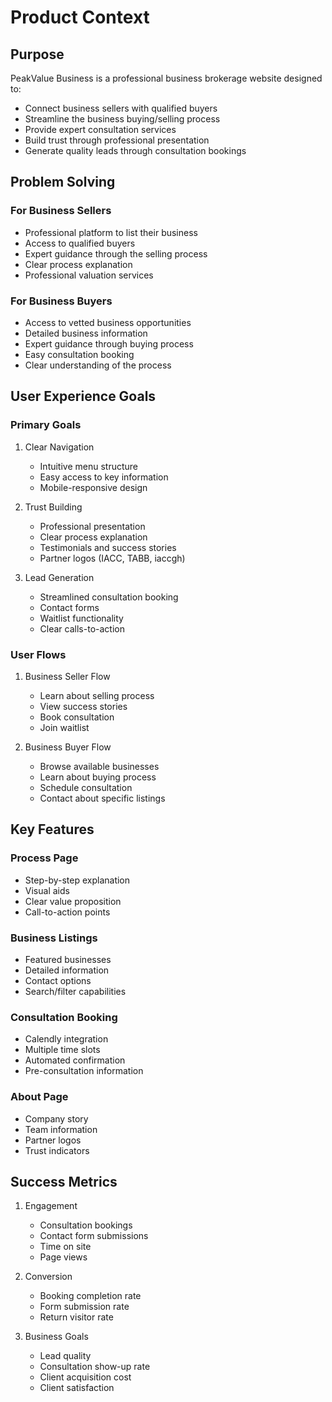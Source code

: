 # Product Context

## Purpose
PeakValue Business is a professional business brokerage website designed to:
- Connect business sellers with qualified buyers
- Streamline the business buying/selling process
- Provide expert consultation services
- Build trust through professional presentation
- Generate quality leads through consultation bookings

## Problem Solving
### For Business Sellers
- Professional platform to list their business
- Access to qualified buyers
- Expert guidance through the selling process
- Clear process explanation
- Professional valuation services

### For Business Buyers
- Access to vetted business opportunities
- Detailed business information
- Expert guidance through buying process
- Easy consultation booking
- Clear understanding of the process

## User Experience Goals
### Primary Goals
1. Clear Navigation
   - Intuitive menu structure
   - Easy access to key information
   - Mobile-responsive design

2. Trust Building
   - Professional presentation
   - Clear process explanation
   - Testimonials and success stories
   - Partner logos (IACC, TABB, iaccgh)

3. Lead Generation
   - Streamlined consultation booking
   - Contact forms
   - Waitlist functionality
   - Clear calls-to-action

### User Flows
1. Business Seller Flow
   - Learn about selling process
   - View success stories
   - Book consultation
   - Join waitlist

2. Business Buyer Flow
   - Browse available businesses
   - Learn about buying process
   - Schedule consultation
   - Contact about specific listings

## Key Features
### Process Page
- Step-by-step explanation
- Visual aids
- Clear value proposition
- Call-to-action points

### Business Listings
- Featured businesses
- Detailed information
- Contact options
- Search/filter capabilities

### Consultation Booking
- Calendly integration
- Multiple time slots
- Automated confirmation
- Pre-consultation information

### About Page
- Company story
- Team information
- Partner logos
- Trust indicators

## Success Metrics
1. Engagement
   - Consultation bookings
   - Contact form submissions
   - Time on site
   - Page views

2. Conversion
   - Booking completion rate
   - Form submission rate
   - Return visitor rate

3. Business Goals
   - Lead quality
   - Consultation show-up rate
   - Client acquisition cost
   - Client satisfaction

